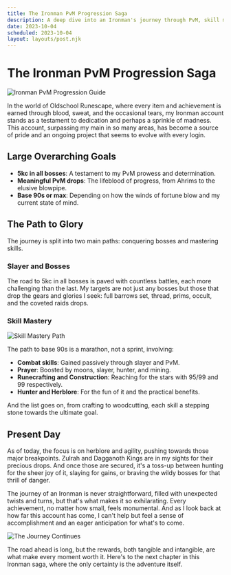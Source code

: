 ```yaml
---
title: The Ironman PvM Progression Saga
description: A deep dive into an Ironman's journey through PvM, skill mastery, and the quest for the ultimate drops.
date: 2023-10-04
scheduled: 2023-10-04
layout: layouts/post.njk
---
```


# The Ironman PvM Progression Saga

![Ironman PvM Progression Guide](https://cdn.discordapp.com/attachments/1141540362188505181/1242309335758012416/image0.png?ex=664d5e3a&is=664c0cba&hm=3b1dc6b951d90d8b260e8270da8bc8650ac9865ac9475d97fc8251326b803881&)

In the world of Oldschool Runescape, where every item and achievement is earned through blood, sweat, and the occasional tears, my Ironman account stands as a testament to dedication and perhaps a sprinkle of madness. This account, surpassing my main in so many areas, has become a source of pride and an ongoing project that seems to evolve with every login.

## Large Overarching Goals

- **5kc in all bosses**: A testament to my PvM prowess and determination.
- **Meaningful PvM drops**: The lifeblood of progress, from Ahrims to the elusive blowpipe.
- **Base 90s or max**: Depending on how the winds of fortune blow and my current state of mind.

## The Path to Glory

The journey is split into two main paths: conquering bosses and mastering skills.

### Slayer and Bosses

The road to 5kc in all bosses is paved with countless battles, each more challenging than the last. My targets are not just any bosses but those that drop the gears and glories I seek: full barrows set, thread, prims, occult, and the coveted raids drops.

### Skill Mastery

![Skill Mastery Path](https://cdn.discordapp.com/attachments/1141540362188505181/1242309336265658418/image0.png?ex=664d5e3a&is=664c0cba&hm=797f9e1724d010c228b0bba8189f0ef63e11ce78cd16e019c5d6f8892ca3b1cc&)

The path to base 90s is a marathon, not a sprint, involving:

- **Combat skills**: Gained passively through slayer and PvM.
- **Prayer**: Boosted by moons, slayer, hunter, and mining.
- **Runecrafting and Construction**: Reaching for the stars with 95/99 and 99 respectively.
- **Hunter and Herblore**: For the fun of it and the practical benefits.

And the list goes on, from crafting to woodcutting, each skill a stepping stone towards the ultimate goal.

## Present Day

As of today, the focus is on herblore and agility, pushing towards those major breakpoints. Zulrah and Dagganoth Kings are in my sights for their precious drops. And once those are secured, it's a toss-up between hunting for the sheer joy of it, slaying for gains, or braving the wildy bosses for that thrill of danger.

The journey of an Ironman is never straightforward, filled with unexpected twists and turns, but that's what makes it so exhilarating. Every achievement, no matter how small, feels monumental. And as I look back at how far this account has come, I can't help but feel a sense of accomplishment and an eager anticipation for what's to come.

![The Journey Continues](https://cdn.discordapp.com/attachments/1141540362188505181/1242309335758012416/image0.png?ex=664d5e3a&is=664c0cba&hm=3b1dc6b951d90d8b260e8270da8bc8650ac9865ac9475d97fc8251326b803881&)

The road ahead is long, but the rewards, both tangible and intangible, are what make every moment worth it. Here's to the next chapter in this Ironman saga, where the only certainty is the adventure itself.
